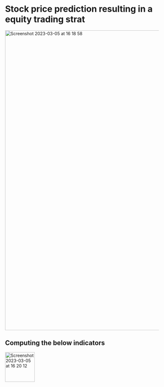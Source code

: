 # Stock price prediction resulting in a equity trading strat

<img width="982" alt="Screenshot 2023-03-05 at 16 18 58" src="https://user-images.githubusercontent.com/55765976/222972531-9cd03013-eaae-4320-8bd5-041b43ea6faa.png">

## Computing the below indicators 
<img width="97" alt="Screenshot 2023-03-05 at 16 20 12" src="https://user-images.githubusercontent.com/55765976/222972607-4c1914ca-0454-4f93-b924-915e3d7d327f.png">


